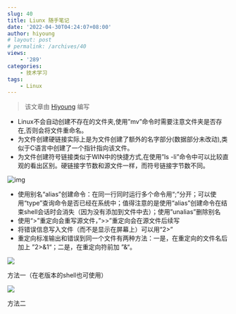 ```yaml
---
slug: 40
title: Liunx 随手笔记
date: '2022-04-30T04:24:07+08:00'
author: hiyoung
# layout: post
# permalink: /archives/40
views:
    - '289'
categories:
    - 技术学习
tags:
    - Linux
---
```


> 该文章由 [Hiyoung](https://blog.hiyoung.xyz/) 编写

- Linux不会自动创建不存在的文件夹,使用”mv”命令时需要注意文件夹是否存在,否则会将文件重命名。
- 为文件创建硬链接实际上是为文件创建了额外的名字部分(数据部分未改动),类似于C语言中创建了一个指针指向该文件。
- 为文件创建符号链接类似于WIN中的快捷方式,在使用”ls -li”命令中可以比较直观的看出区别。硬链接字节数和源文件一样，而符号链接字节数不同。

![img](https://cdn.jsdelivr.net/gh/hiyoung3937/img_hiyoung@master/bolg/Liunx随手笔记_1.5y3s10ifdko0.jpg)

- 使用别名“alias”创建命令：在同一行同时运行多个命令用“;”分开；可以使用“type”查询命令是否已经在系统中；值得注意的是使用“alias”创建命令在结束shell会话时会消失（因为没有添加到文件中去）；使用”unalias”删除别名
- 使用“&gt;”重定向会重写源文件，”&gt;&gt;”重定向会在源文件后续写
- 将错误信息写入文件（而不是显示在屏幕上）可以用“2&gt;”
- 重定向标准输出和错误到同一个文件有两种方法：一是，在重定向的文件名后加上 ”2&gt;&amp;1“；二是，在重定向符前加 ”&amp;“。

![](https://cdn.jsdelivr.net/gh/hiyoung3937/img_hiyoung@master/bolg/Liunx随手笔记_2.7fqr7ys58500.jpg)

方法一（在老版本的shell也可使用）

![](https://cdn.jsdelivr.net/gh/hiyoung3937/img_hiyoung@master/bolg/Liunx随手笔记_3.72be9o3zgs00.jpg)

方法二